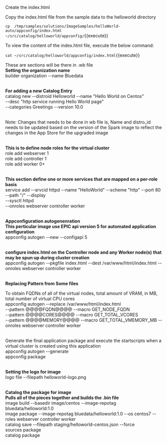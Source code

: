 
Create the index.html 

Copy the index.html file from the sample data to the helloworld directory

`cp  /tmp/samples/solutions/ImageSamples/helloWorld-auto/appconfig/index.html ~/src/catalog/helloworld/appconfig/`{{execute}}

To view the content of the index.html file, execute the below command:

`cat ~/src/catalog/helloworld/appconfig/index.html`{{execute}}

These are sections will be there in .wb file
<br><b>Setting the organization name</b>
<br>builder organization --name Bluedata

<br><b>For adding a new Catalog Entry</b>
<br>catalog new --distroid Helloworld --name "Hello World on Centos"  \
          --desc "http service running Hello World page"    \
          --categories Greetings --version 10.0

<br>Note: Changes that needs to be done in wb file is,
Name and distro_id needs to be updated  based on the version of the Spark image to reflect the changes in the App Store for the upgraded image

<br><b>This is to define node roles for the virtual cluster</b>
<br>role add webserver 1
<br>role add controller 1
<br>role add worker 0+

<br><b>This section define one or more services that are mapped on a per-role basis</b>
<br>
service add --srvcid httpd --name "HelloWorld" --scheme "http" --port 80 \
            --path "/" --display  \
            --sysctl httpd \
            --onroles webserver controller worker

<br><b>Appconfiguration autogenenration</b>
<br><b>This perticular image use EPIC api version 5 for automated application configuration </b>
<br>appconfig autogen --new --configapi 5

<br><b>configure index.html on the Controller node and any Worker node(s) that may be spun up during cluster creation</b>
<br>appconfig autogen --pkgfile index.html --dest /var/www/html/index.html
                  --onroles webserver controller worker

<br><b>Replacing Pattern from Some files</b>

To obtain FQDNs of all of the virtual nodes, total amount of VRAM, in MB, total number of virtual CPU cores </b>
<br>appconfig autogen --replace /var/www/html/index.html \
                  --pattern @@@@FQDN@@@@  --macro GET_NODE_FQDN  \
                  --pattern @@@@CORES@@@@ --macro GET_TOTAL_VCORES \
                  --pattern @@@@MEMORY@@@@ --macro GET_TOTAL_VMEMORY_MB
                  --onroles webserver controller worker

<br>Generate the final application package and execute the startscripts when a virtual cluster is created using this application</b>
<br>appconfig autogen --generate
<br>appconfig package

<br><b>Setting the logo for image</b>
<br>logo file --filepath helloworld-logo.png

<br><b>Catalog the package for image</b>
<br><b>Pulls all of the pieces together and builds the .bin file</b>
<br>image build --basedir image/centos --image-repotag bluedata/helloworld:1.0
<br>image package --image-repotag bluedata/helloworld:1.0 --os centos7  --roles webserver controller worker
<br>catalog save --filepath staging/helloworld-centos.json --force
<br>sources package
<br>catalog package
